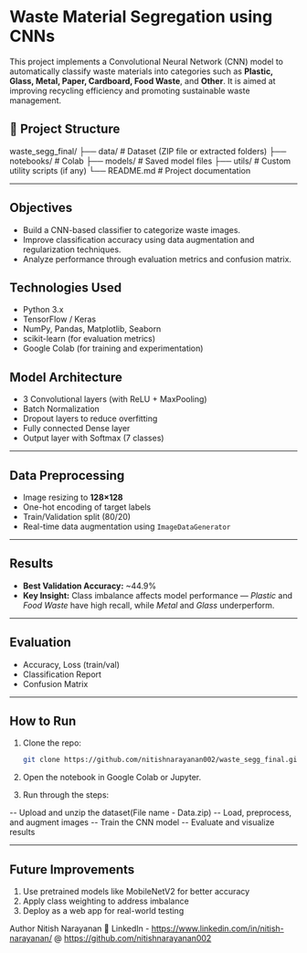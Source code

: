 # Waste Material Segregation using CNNs

This project implements a Convolutional Neural Network (CNN) model to automatically classify waste materials into categories such as **Plastic, Glass, Metal, Paper, Cardboard, Food Waste**, and **Other**. It is aimed at improving recycling efficiency and promoting sustainable waste management.

## 📂 Project Structure
waste_segg_final/
├── data/ # Dataset (ZIP file or extracted folders)
├── notebooks/ # Colab
├── models/ # Saved model files
├── utils/ # Custom utility scripts (if any)
└── README.md # Project documentation


---

## Objectives

- Build a CNN-based classifier to categorize waste images.
- Improve classification accuracy using data augmentation and regularization techniques.
- Analyze performance through evaluation metrics and confusion matrix.


## Technologies Used

- Python 3.x
- TensorFlow / Keras
- NumPy, Pandas, Matplotlib, Seaborn
- scikit-learn (for evaluation metrics)
- Google Colab (for training and experimentation)


##  Model Architecture

- 3 Convolutional layers (with ReLU + MaxPooling)
- Batch Normalization
- Dropout layers to reduce overfitting
- Fully connected Dense layer
- Output layer with Softmax (7 classes)

---

## Data Preprocessing

- Image resizing to **128×128**
- One-hot encoding of target labels
- Train/Validation split (80/20)
- Real-time data augmentation using `ImageDataGenerator`

---

## Results

- **Best Validation Accuracy:** ~44.9%
- **Key Insight:** Class imbalance affects model performance — *Plastic* and *Food Waste* have high recall, while *Metal* and *Glass* underperform.

---

##  Evaluation

- Accuracy, Loss (train/val)
- Classification Report
- Confusion Matrix

---

## How to Run

1. Clone the repo:
   ```bash
   git clone https://github.com/nitishnarayanan002/waste_segg_final.git
2. Open the notebook in Google Colab or Jupyter.

3. Run through the steps:

-- Upload and unzip the dataset(File name - Data.zip) 
-- Load, preprocess, and augment images
-- Train the CNN model
-- Evaluate and visualize results

---
## Future Improvements
1. Use pretrained models like MobileNetV2 for better accuracy
2. Apply class weighting to address imbalance
3. Deploy as a web app for real-world testing

 Author
Nitish Narayanan
📧 LinkedIn - https://www.linkedin.com/in/nitish-narayanan/
@ https://github.com/nitishnarayanan002


